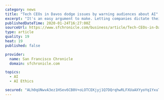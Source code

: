 ```yaml
---
category: news
title: "Tech CEOs in Davos dodge issues by warning audiences about AI"
excerpt: "It's an easy argument to make. Letting companies dictate their own ethics around AI has led to employee protests. Google notably decided to withdraw from Project Maven, a secret government program that used the technology to analyze images from military drones, in 2018 after a backlash. Researchers agree. \"We should not put companies in a ..."
publishedDateTime: 2020-01-24T16:27:00Z
sourceUrl: https://www.sfchronicle.com/business/article/Tech-CEOs-in-Davos-dodge-issues-by-warning-15001382.php
type: article
quality: 19
heat: 19
published: false

provider:
  name: San Francisco Chronicle
  domain: sfchronicle.com

topics:
  - AI
  - AI Ethics

secured: "ALh0qUNwvA3ez1HSev6CB0V+oLOTCEKjyj1Q7DQrqhwRLFXUaAXYyoYq1YxuTYpnQM7Vn+0J9ttPxvleYEkZHVDzMqOqdjGfSUQ9qtEvgfWoqNFCIVLi+ODUOUt0z2a3B3Va6Mk9PuClf7o/E6yWC+oLd3AU887UJTUh0ZdhRe/8USJxNMFbZmnlhis87x9HRUK4vKWA/aXBC3H5Y/u3nOHFIw/6Ml1pAZLL/tDoStAA9WTfXxNBPv79/Jh/yzhrXES/olrYgliTeEt3hiZ8jKj3mq3Jt5cT8Z8p0+WErgTBe+iNgQxVbYBZE8OW3CQx;V/Gq9wqjJCfa6I+cj57vZg=="
---
```


